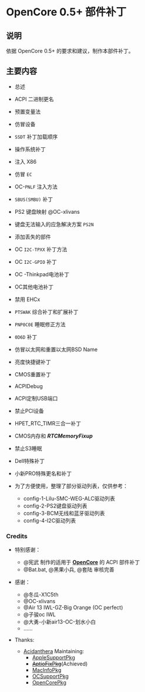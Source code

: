 # OpenCore 0.5+ 部件补丁

## 说明

依据 OpenCore 0.5+ 的要求和建议，制作本部件补丁。

## 主要内容

- 总述 
- ACPI 二进制更名
- 预置变量法
- 仿冒设备 
-  `SSDT` 补丁加载顺序
- 操作系统补丁 
- 注入 X86
- 仿冒 `EC` 
- OC-`PNLF` 注入方法
- `SBUS(SMBU)` 补丁
- PS2 键盘映射 @OC-xlivans
- 键盘无法输入的应急解决方案 `PS2N` 
- 添加丢失的部件 
- OC `I2C-TPXX` 补丁方法
- OC `I2C-GPIO` 补丁
- OC -Thinkpad电池补丁
- OC其他电池补丁 
- 禁用 EHCx
- `PTSWAK` 综合补丁和扩展补丁 
- `PNP0C0E` 睡眠修正方法 
- `0D6D` 补丁
- 仿冒以太网和重置以太网BSD Name 
- 亮度快捷键补丁
- CMOS重置补丁
- ACPIDebug
- ACPI定制USB端口
- 禁止PCI设备
- HPET_RTC_TIMR三合一补丁
- CMOS内存和 ***RTCMemoryFixup*** 
- 禁止S3睡眠
- Dell特殊补丁
- 小新PRO特殊更名和补丁
- 为了方便使用，整理了部分驱动列表，仅供参考：

  - config-1-Lilu-SMC-WEG-ALC驱动列表
  - config-2-PS2键盘驱动列表
  - config-3-BCM无线和蓝牙驱动列表
  - config-4-I2C驱动列表

### Credits

- 特别感谢：
  - @宪武 制作的适用于 **[OpenCore](https://github.com/acidanthera/OpenCorePkg)** 的 ACPI 部件补丁
  - @Bat.bat, @黑果小兵, @套陆 审核完善

- 感谢：
  - @冬瓜-X1C5th
  - @OC-xlivans
  - @Air 13 IWL-GZ-Big Orange (OC perfect)
  - @子骏oc IWL
  - @大勇-小新air13-OC-划水小白 
  - ......

- Thanks: 
  - [Acidanthera](https://github.com/acidanthera) Maintaining: 
    - [AppleSupportPkg](https://github.com/acidanthera/AppleSupportPkg)
    - ~~[AptioFixPkg](https://github.com/acidanthera/AptioFixPkg)~~(Achieved)
    - [MacInfoPkg](https://github.com/acidanthera/MacInfoPkg)
    - [OCSupportPkg](https://github.com/acidanthera/OCSupportPkg)
    - [OpenCorePkg](https://github.com/acidanthera/OpenCorePkg)
